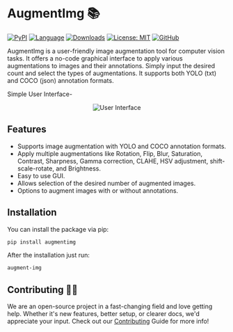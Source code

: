 # AugmentImg 📚

[![PyPI](https://img.shields.io/pypi/v/augmentimg)](https://pypi.org/project/augmentimg/)
[![Language](https://img.shields.io/badge/lang-en-blue.svg)](#)
[![Downloads](https://pepy.tech/badge/augmentimg)](https://pepy.tech/project/augmentimg)
[![License: MIT](https://img.shields.io/badge/License-MIT-yellow.svg)](https://opensource.org/licenses/MIT)
[![GitHub](https://img.shields.io/badge/GitHub-Repository-green)](https://github.com/zamalali/augmentimg)


AugmentImg is a user-friendly image augmentation tool for computer vision tasks. It offers a no-code graphical interface to apply various augmentations to images and their annotations. Simply input the desired count and select the types of augmentations. It supports both YOLO (txt) and COCO (json) annotation formats.

Simple User Interface-

<div align="center">
  <img src="https://raw.githubusercontent.com/zamalali/AugmentImg/main/images/gui.png" alt="User Interface">
</div>



## Features

- Supports image augmentation with YOLO and COCO annotation formats.
- Apply multiple augmentations like Rotation, Flip, Blur, Saturation, Contrast, Sharpness, Gamma correction, CLAHE, HSV adjustment, shift-scale-rotate, and Brightness.
- Easy to use GUI.
- Allows selection of the desired number of augmented images.
- Options to augment images with or without annotations.

## Installation

You can install the package via pip:

```bash
pip install augmentimg
```
After the installation just run:
```bash
augment-img
```

## Contributing 🙋‍♂️
We are an open-source project in a fast-changing field and love getting help. Whether it's new features, better setup, or clearer docs, we'd appreciate your input. Check out our [Contributing](https://github.com/zamalali/AugmentImg/blob/main/CONTRIBUTING.rst)
 Guide for more info!